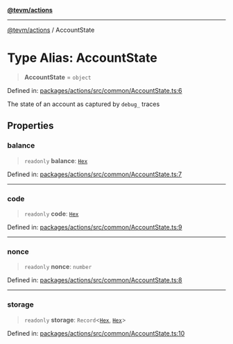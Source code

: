 [**@tevm/actions**](../README.md)

***

[@tevm/actions](../globals.md) / AccountState

# Type Alias: AccountState

> **AccountState** = `object`

Defined in: [packages/actions/src/common/AccountState.ts:6](https://github.com/evmts/tevm-monorepo/blob/main/packages/actions/src/common/AccountState.ts#L6)

The state of an account as captured by `debug_` traces

## Properties

### balance

> `readonly` **balance**: [`Hex`](Hex.md)

Defined in: [packages/actions/src/common/AccountState.ts:7](https://github.com/evmts/tevm-monorepo/blob/main/packages/actions/src/common/AccountState.ts#L7)

***

### code

> `readonly` **code**: [`Hex`](Hex.md)

Defined in: [packages/actions/src/common/AccountState.ts:9](https://github.com/evmts/tevm-monorepo/blob/main/packages/actions/src/common/AccountState.ts#L9)

***

### nonce

> `readonly` **nonce**: `number`

Defined in: [packages/actions/src/common/AccountState.ts:8](https://github.com/evmts/tevm-monorepo/blob/main/packages/actions/src/common/AccountState.ts#L8)

***

### storage

> `readonly` **storage**: `Record`\<[`Hex`](Hex.md), [`Hex`](Hex.md)\>

Defined in: [packages/actions/src/common/AccountState.ts:10](https://github.com/evmts/tevm-monorepo/blob/main/packages/actions/src/common/AccountState.ts#L10)
